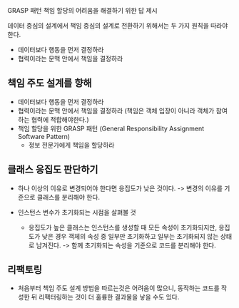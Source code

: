 GRASP 패턴
책임 할당의 어려움을 해결하기 위한 답 제시


데이터 중심의 설계에서 책임 중심의 설계로 전환하기 위해서는 두 가지 원칙을 따라야 한다.
- 데이터보다 행동을 먼저 결정하라
- 협력이라는 문맥 안에서 책임을 결정하라


## 책임 주도 설계를 향해
- 데이터보다 행동을 먼저 결정하라
- 협력이라는 문맥 안에서 책임을 결정하라 (책임은 객체 입장이 아니라 객체가 참여하는 협력에 적합해야한다.)
- 책임 할당을 위한 GRASP 패턴 (General Responsibility Assignment Software Pattern)
  * 정보 전문가에게 책임을 할당하라

## 클래스 응집도 판단하기
- 하나 이상의 이유로 변경되어야 한다면 응집도가 낮은 것이다. -> 변경의 이유를 기준으로 클래스를 분리해야 한다.

- 인스턴스 변수가 초기화되는 시점을 살펴볼 것
  * 응집도가 높은 클래스는 인스턴스를 생성할 때 모든 속성이 초기화되지만, 응집도가 낮은 경우 객체의 속성 중 일부만 초기화하고 일부는 초기화되지 않는 상태로 남겨진다.  -> 함께 초기화되는 속성을 기준으로 코드를 분리해야 한다.


## 리팩토링
- 처음부터 책임 주도 설계 방법을 따르는것은 어려움이 많으니, 동작하는 코드를 작성한 뒤 리팩터링하는 것이 더 훌륭한 결과물을 낳을 수도 있다.
